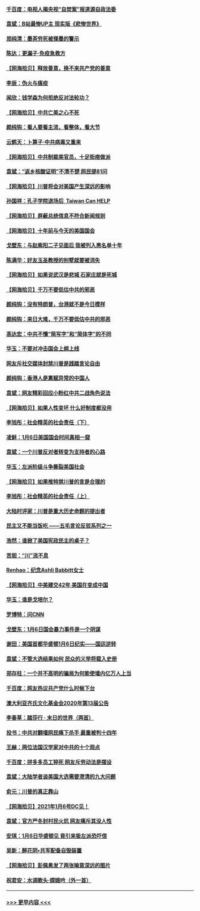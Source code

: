 #### [千百度：电视人揭央视“自焚案”报道源自政法委](../pages/nsc993/n12709760.md?t=01251702) 
#### [袁斌：B站最惨UP主 现实版《悲惨世界》](../pages/nsc993/n12709686.md?t=01251702) 
#### [郑纯清：墨茶穷死被搽墨的警示](../pages/nsc993/n12709262.md?t=01251702) 
#### [陈达：更漏子·免疫急救方](../pages/nsc993/n12709244.md?t=01251702) 
#### [【网海拾贝】释放善意，换不来共产党的善意](../pages/nsc993/n12708361.md?t=01251702) 
#### [李辰：伪火与瘟疫](../pages/nsc993/n12707981.md?t=01251702) 
#### [闻欣：钱学森为何拒绝反对法轮功？](../pages/nsc993/n12707407.md?t=01251702) 
#### [【网海拾贝】中共亡美之心不死](../pages/nsc993/n12707621.md?t=01251702) 
#### [颜纯钩：看人要看主流，看整体，看大节](../pages/nsc993/n12707536.md?t=01251702) 
#### [云鹤天：卜算子‧中共病毒又重来](../pages/nsc993/n12707408.md?t=01251702) 
#### [【网海拾贝】中共制裁美官员，十足街痞做派](../pages/nsc993/n12705115.md?t=01251702) 
#### [袁斌：“返乡核酸证明”不清不楚 网民提81问](../pages/nsc993/n12704982.md?t=01251702) 
#### [【网海拾贝】川普将会对美国产生深远的影响](../pages/nsc993/n12703045.md?t=01251702) 
#### [孙国祥：孔子学院退场后  Taiwan Can HELP](../pages/nsc993/n12702430.md?t=01251702) 
#### [【网海拾贝】屏蔽总统信息不符合新闻规则](../pages/nsc993/n12699998.md?t=01251702) 
#### [【网海拾贝】十年前与今天的美国国会](../pages/nsc993/n12696993.md?t=01251702) 
#### [戈壁东：与赵紫阳二子见面后 我被列入黑名单十年](../pages/nsc993/n12696215.md?t=01251702) 
#### [陈满华：好友玉圣教授的别墅就要被消失](../pages/nsc993/n12695411.md?t=01251702) 
#### [【网海拾贝】如果说武汉是悲城 石家庄就是死城](../pages/nsc993/n12694589.md?t=01251702) 
#### [【网海拾贝】千万不要低估中共的邪恶](../pages/nsc993/n12692771.md?t=01251702) 
#### [颜纯钩：没有特朗普，台港就不是今日模样](../pages/nsc993/n12692678.md?t=01251702) 
#### [颜纯钩：来日大难，千万不要低估中共的邪恶](../pages/nsc993/n12692080.md?t=01251702) 
#### [高达宏：中共不懂“简写字”和“简体字”的不同](../pages/nsc993/n12692068.md?t=01251702) 
#### [华玉：不要对冲击国会上纲上线](../pages/nsc993/n12689948.md?t=01251702) 
#### [网友斥社交媒体封禁川普是践踏言论自由](../pages/nsc993/n12687482.md?t=01251702) 
#### [颜纯钩：香港人是禀赋异常的中国人](../pages/nsc993/n12685142.md?t=01251702) 
#### [袁斌：网友精彩回应小粉红中共二战角色说法](../pages/nsc993/n12684994.md?t=01251702) 
#### [【网海拾贝】如果人性变坏 什么好制度都没用](../pages/nsc993/n12683000.md?t=01251702) 
#### [李旭彤：社会精英的社会责任（下）](../pages/nsc993/n12680604.md?t=01251702) 
#### [凌稣：1月6日美国国会时间真相一窥](../pages/nsc993/n12682780.md?t=01251702) 
#### [袁斌：一个川普反对者转变为支持者的心路](../pages/nsc993/n12682700.md?t=01251702) 
#### [华玉：左派阶级斗争撕裂美国社会](../pages/nsc993/n12681226.md?t=01251702) 
#### [【网海拾贝】如果推特禁川普的言是合理的](../pages/nsc993/n12681232.md?t=01251702) 
#### [李旭彤：社会精英的社会责任（上）](../pages/nsc993/n12680501.md?t=01251702) 
#### [大陆时评家：川普是重大历史命题的提出者](../pages/nsc993/n12679904.md?t=01251702) 
#### [民主又不能当饭吃 ——五毛言论反驳系列之一](../pages/nsc993/n12679877.md?t=01251702) 
#### [浩然：谁掀了美国宪政民主的桌子？](../pages/nsc993/n12679850.md?t=01251702) 
#### [苦胆：“川”流不息](../pages/nsc993/n12678388.md?t=01251702) 
#### [Renhao：纪念Ashli Babbitt女士](../pages/nsc993/n12678359.md?t=01251702) 
#### [【网海拾贝】中美建交42年 美国在变成中国](../pages/nsc993/n12678324.md?t=01251702) 
#### [华玉：谁是戈培尔？](../pages/nsc993/n12677515.md?t=01251702) 
#### [罗博特：问CNN](../pages/nsc993/n12677172.md?t=01251702) 
#### [戈壁东：1月6日国会暴力事件是一个阴谋](../pages/nsc993/n12674639.md?t=01251702) 
#### [谢田：美国首都华盛顿1月6日纪实——国运逆转](../pages/nsc993/n12673190.md?t=01251702) 
#### [袁斌：不管大选结果如何 民众的义举将载入史册](../pages/nsc993/n12672787.md?t=01251702) 
#### [郑存柱：一个并不高明的骗局为何能使墙内亿万人上当](../pages/nsc993/n12671449.md?t=01251702) 
#### [千百度：网友热议共产党什么时候下台](../pages/nsc993/n12670442.md?t=01251702) 
#### [澳大利亚齐氏文化基金会2020年第13届公告](../pages/nsc993/n12670273.md?t=01251702) 
#### [李春草：踏莎行 · 末日的世界（两首）](../pages/nsc993/n12670253.md?t=01251702) 
#### [投书：中共对翻墙网民痛下杀手 最重被判十四年](../pages/nsc993/n12670190.md?t=01251702) 
#### [王赫：两位法国汉学家对中共的十个观点](../pages/nsc993/n12669593.md?t=01251702) 
#### [千百度：拼多多员工猝死 网友斥劳动法是摆设](../pages/nsc993/n12668081.md?t=01251702) 
#### [袁斌：大陆学者谈美国大选需要澄清的九大问题](../pages/nsc993/n12668023.md?t=01251702) 
#### [俞元：川普的真正靠山](../pages/nsc993/n12668000.md?t=01251702) 
#### [【网海拾贝】2021年1月6号DC见！](../pages/nsc993/n12664957.md?t=01251702) 
#### [袁斌：官方严冬封村民火炕 网友痛斥其没人性](../pages/nsc993/n12664882.md?t=01251702) 
#### [安琪：1月6日华盛顿见 竟引来极左派恐吓信](../pages/nsc993/n12664831.md?t=01251702) 
#### [吴新：醉花阴•共军配备自毁装置](../pages/nsc993/n12664766.md?t=01251702) 
#### [【网海拾贝】彭佩奥发了两张喻意深远的图片](../pages/nsc993/n12663515.md?t=01251702) 
#### [祝君安：水调歌头·嫦娥吟（外一首）](../pages/nsc993/n12663345.md?t=01251702) 

----
#### [ >>> 更早内容 <<< ](../indexes/nsc993-earlier.md)
